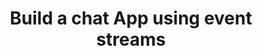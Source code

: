 ---
title: Build a chat App using event streams
desc: Build a fully functional chat App with real-time notifications, and online/offline status indicator using Fluvio durable data streams.
tags:
  - node
githubAuthors:
  - ryanmtate
  - ajhunyady
difficulty: medium
weight: 100
---